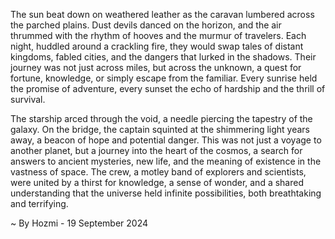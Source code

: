 
The sun beat down on weathered leather as the caravan lumbered across the parched plains. Dust devils danced on the horizon, and the air thrummed with the rhythm of hooves and the murmur of travelers. Each night, huddled around a crackling fire, they would swap tales of distant kingdoms, fabled cities, and the dangers that lurked in the shadows. Their journey was not just across miles, but across the unknown, a quest for fortune, knowledge, or simply escape from the familiar. Every sunrise held the promise of adventure, every sunset the echo of hardship and the thrill of survival. 

The starship arced through the void, a needle piercing the tapestry of the galaxy. On the bridge, the captain squinted at the shimmering light years away, a beacon of hope and potential danger. This was not just a voyage to another planet, but a journey into the heart of the cosmos, a search for answers to ancient mysteries, new life, and the meaning of existence in the vastness of space. The crew, a motley band of explorers and scientists, were united by a thirst for knowledge, a sense of wonder, and a shared understanding that the universe held infinite possibilities, both breathtaking and terrifying. 

~ By Hozmi - 19 September 2024
